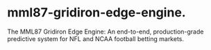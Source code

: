 # mml87-gridiron-edge-engine.
The MML87 Gridiron Edge Engine: An end-to-end, production-grade predictive system for NFL and NCAA football betting markets.
